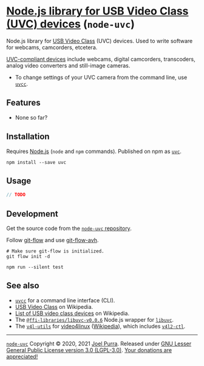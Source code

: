 # [Node.js library for USB Video Class (UVC) devices](https://joelpurra.com/projects/node-uvc/) (`node-uvc`)

Node.js library for [USB Video Class](https://en.wikipedia.org/wiki/USB_video_device_class) (UVC) devices. Used to write software for webcams, camcorders, etcetera.

[UVC-compliant devices](https://en.wikipedia.org/wiki/List_of_USB_video_class_devices) include webcams, digital camcorders, transcoders, analog video converters and still-image cameras.

- To change settings of your UVC camera from the command line, use [`uvcc`](https://joelpurra.com/projects/uvcc).

## Features

- None so far?

## Installation

Requires [Node.js](https://nodejs.org/) (`node` and `npm` commands). Published on npm as [`uvc`](https://www.npmjs.com/package/uvc).

```shell
npm install --save uvc
```

## Usage

```javascript
// TODO
```

## Development

Get the source code from the [`node-uvc` repository](https://github.com/joelpurra/node-uvc).

Follow [git-flow](https://danielkummer.github.io/git-flow-cheatsheet/) and use [git-flow-avh](https://github.com/petervanderdoes/gitflow-avh).

```shell
# Make sure git-flow is initialized.
git flow init -d

npm run --silent test
```

## See also

- [`uvcc`](https://joelpurra.com/projects/uvcc) for a command line interface (CLI).
- [USB Video Class](https://en.wikipedia.org/wiki/USB_video_device_class) on Wikipedia.
- [List of USB video class devices](https://en.wikipedia.org/wiki/List_of_USB_video_class_devices) on Wikipedia.
- The [`@ffi-libraries/libuvc-v0.0.6`](https://github.com/node-ffi-libraries/node-ffi-library-libuvc-v0.0.6) Node.js wrapper for [`libuvc`](https://ken.tossell.net/libuvc/).
- The [`v4l-utils`](https://linuxtv.org/wiki/index.php/V4l-utils) for [video4linux](https://www.linuxtv.org) ([Wikipedia](https://en.wikipedia.org/wiki/Video4Linux)), which includes [`v4l2-ctl`](https://www.mankier.com/1/v4l2-ctl).

---

[`node-uvc`](https://joelpurra.com/projects/node-uvc/) Copyright &copy; 2020, 2021 [Joel Purra](https://joelpurra.com/). Released under [GNU Lesser General Public License version 3.0 (LGPL-3.0)](https://www.gnu.org/licenses/lgpl.html). [Your donations are appreciated!](https://joelpurra.com/donate/)

